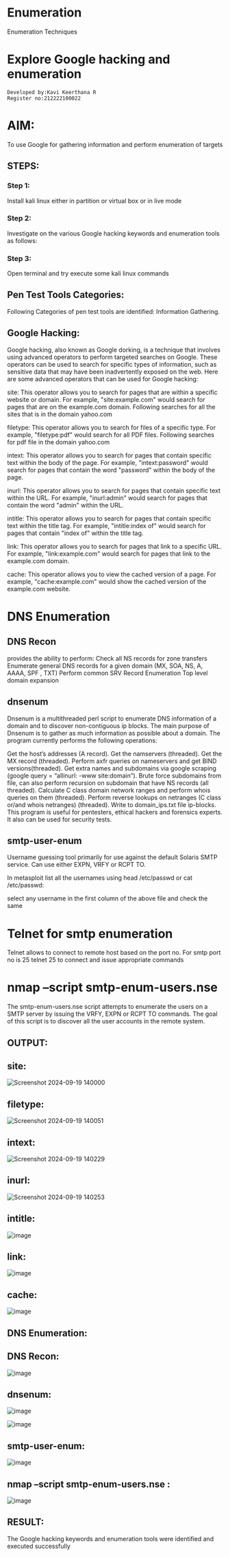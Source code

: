 # Enumeration
Enumeration Techniques

# Explore Google hacking and enumeration 
```
Developed by:Kavi Keerthana R
Register no:212222100022
```
# AIM:

To use Google for gathering information and perform enumeration of targets

## STEPS:

### Step 1:

Install kali linux either in partition or virtual box or in live mode

### Step 2:

Investigate on the various Google hacking keywords and enumeration tools as follows:


### Step 3:
Open terminal and try execute some kali linux commands

## Pen Test Tools Categories:  

Following Categories of pen test tools are identified:
Information Gathering.

## Google Hacking:

Google hacking, also known as Google dorking, is a technique that involves using advanced operators to perform targeted searches on Google. These operators can be used to search for specific types of information, such as sensitive data that may have been inadvertently exposed on the web. Here are some advanced operators that can be used for Google hacking:

site: This operator allows you to search for pages that are within a specific website or domain. For example, "site:example.com" would search for pages that are on the example.com domain.
Following searches for all the sites that is in the domain yahoo.com

filetype: This operator allows you to search for files of a specific type. For example, "filetype:pdf" would search for all PDF files.
Following searches for pdf file in the domain yahoo.com



intext: This operator allows you to search for pages that contain specific text within the body of the page. For example, "intext:password" would search for pages that contain the word "password" within the body of the page.


inurl: This operator allows you to search for pages that contain specific text within the URL. For example, "inurl:admin" would search for pages that contain the word "admin" within the URL.

intitle: This operator allows you to search for pages that contain specific text within the title tag. For example, "intitle:index of" would search for pages that contain "index of" within the title tag.

link: This operator allows you to search for pages that link to a specific URL. For example, "link:example.com" would search for pages that link to the example.com domain.

cache: This operator allows you to view the cached version of a page. For example, "cache:example.com" would show the cached version of the example.com website.

 
# DNS Enumeration


## DNS Recon
provides the ability to perform:
Check all NS records for zone transfers
Enumerate general DNS records for a given domain (MX, SOA, NS, A, AAAA, SPF , TXT)
Perform common SRV Record Enumeration
Top level domain expansion








## dnsenum
Dnsenum is a multithreaded perl script to enumerate DNS information of a domain and to discover non-contiguous ip blocks. The main purpose of Dnsenum is to gather as much information as possible about a domain. The program currently performs the following operations:

Get the host’s addresses (A record).
Get the namservers (threaded).
Get the MX record (threaded).
Perform axfr queries on nameservers and get BIND versions(threaded).
Get extra names and subdomains via google scraping (google query = “allinurl: -www site:domain”).
Brute force subdomains from file, can also perform recursion on subdomain that have NS records (all threaded).
Calculate C class domain network ranges and perform whois queries on them (threaded).
Perform reverse lookups on netranges (C class or/and whois netranges) (threaded).
Write to domain_ips.txt file ip-blocks.
This program is useful for pentesters, ethical hackers and forensics experts. It also can be used for security tests.


## smtp-user-enum
Username guessing tool primarily for use against the default Solaris SMTP service. Can use either EXPN, VRFY or RCPT TO.


In metasploit list all the usernames using head /etc/passwd or cat /etc/passwd:

select any username in the first column of the above file and check the same


# Telnet for smtp enumeration
Telnet allows to connect to remote host based on the port no. For smtp port no is 25
telnet <host address> 25 to connect
and issue appropriate commands
  
 
  
  

# nmap –script smtp-enum-users.nse <hostname>

The smtp-enum-users.nse script attempts to enumerate the users on a SMTP server by issuing the VRFY, EXPN or RCPT TO commands. The goal of this script is to discover all the user accounts in the remote system.


## OUTPUT:
## site:

![Screenshot 2024-09-19 140000](https://github.com/user-attachments/assets/8d4c007c-a98f-4669-9c09-de8d06965077)

## filetype:
![Screenshot 2024-09-19 140051](https://github.com/user-attachments/assets/a3d8285c-cb6d-4064-8b77-317585a44eca)



## intext:
![Screenshot 2024-09-19 140229](https://github.com/user-attachments/assets/6aceb2cd-3ec4-4c64-9cba-6521fbeddaed)



## inurl:

![Screenshot 2024-09-19 140253](https://github.com/user-attachments/assets/a03cdb05-4d37-4698-a5d3-6f19ba30bd6e)

## intitle:
![image](https://github.com/user-attachments/assets/c3da5262-ea2b-4f79-94e3-e60d6fa75353)



## link:
![image](https://github.com/user-attachments/assets/2241e38e-0bca-4ced-8e05-83420dcf795e)



## cache:

![image](https://github.com/user-attachments/assets/1fddaae4-6429-4317-a33d-ad89d02610b9)

## DNS Enumeration:
## DNS Recon:
![image](https://github.com/user-attachments/assets/3a6d46ca-e1c6-4600-8b6b-091334dd87e6)

## dnsenum:

![image](https://github.com/user-attachments/assets/9379db3f-0dd6-4b90-b0a0-2b90158d7dc4)

![image](https://github.com/user-attachments/assets/094f0955-8090-4932-8df4-3def1849810e)



## smtp-user-enum:

![image](https://github.com/user-attachments/assets/46bd614b-e82d-4844-a598-3b01a0f6fabf)


## nmap –script smtp-enum-users.nse :

![image](https://github.com/user-attachments/assets/1216ed62-fd95-4aa9-a6aa-14e1a779a549)


## RESULT:
The Google hacking keywords and enumeration tools were identified and executed successfully


